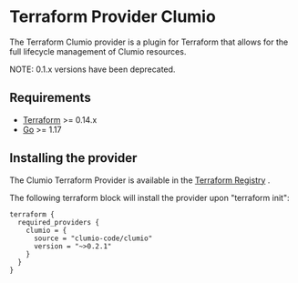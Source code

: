 # Terraform Provider Clumio

The Terraform Clumio provider is a plugin for Terraform that allows for the full lifecycle
management of Clumio resources.

NOTE: 0.1.x versions have been deprecated.

## Requirements

- [Terraform](https://www.terraform.io/downloads.html) >= 0.14.x
- [Go](https://golang.org/doc/install) >= 1.17

## Installing the provider

The Clumio Terraform Provider is available in
the [Terraform Registry](https://registry.terraform.io/providers/clumio-code/clumio/latest)
.

The following terraform block will install the provider upon "terraform init":

```
terraform {
  required_providers {
    clumio = {
      source = "clumio-code/clumio"
      version = "~>0.2.1"
    }
  }
}
```
